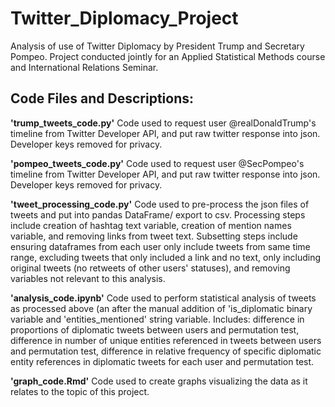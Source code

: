 # Twitter_Diplomacy_Project
Analysis of use of Twitter Diplomacy by President Trump and Secretary Pompeo. Project conducted jointly for an Applied Statistical Methods course and International Relations Seminar.

## Code Files and Descriptions:
  
**'trump_tweets_code.py'**
Code used to request user @realDonaldTrump's timeline from Twitter Developer API, and put raw twitter response into json. Developer keys removed for privacy.
  
**'pompeo_tweets_code.py'**
Code used to request  user @SecPompeo's timeline from Twitter Developer API, and put raw twitter response into json. Developer keys removed for privacy.
  
**'tweet_processing_code.py'**
Code used to pre-process the json files of tweets and put into pandas DataFrame/ export to csv. Processing steps include creation of hashtag text variable, creation of mention names variable, and removing links from tweet text. Subsetting steps include ensuring dataframes from each user only include tweets from same time range, excluding tweets that only included a link and no text, only including original tweets (no retweets of other users' statuses), and removing variables not relevant to this analysis.
  
**'analysis_code.ipynb'**
Code used to perform statistical analysis of tweets as processed above (an after the manual addition of 'is_diplomatic binary variable and 'entities_mentioned' string variable. Includes: difference in proportions of diplomatic tweets between users and permutation test, difference in number of unique entities referenced in tweets between users and permutation test, difference in relative frequency of specific diplomatic entity references in diplomatic tweets for each user and permutation test.
  
**'graph_code.Rmd'**
Code used to create graphs visualizing the data as it relates to the topic of this project. 

